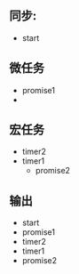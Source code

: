 ## 同步:
- start

## 微任务
- promise1
- 

## 宏任务
- timer2
- timer1
  - promise2

## 输出
- start
- promise1
- timer2
- timer1
- promise2
